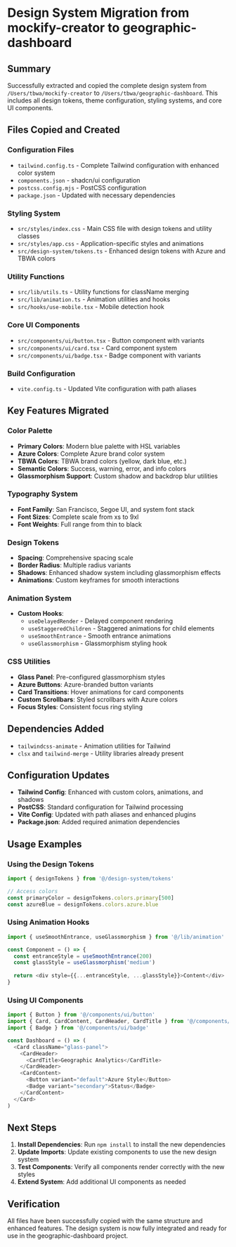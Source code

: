 # Design System Migration from mockify-creator to geographic-dashboard

## Summary

Successfully extracted and copied the complete design system from `/Users/tbwa/mockify-creator` to `/Users/tbwa/geographic-dashboard`. This includes all design tokens, theme configuration, styling systems, and core UI components.

## Files Copied and Created

### Configuration Files
- `tailwind.config.ts` - Complete Tailwind configuration with enhanced color system
- `components.json` - shadcn/ui configuration
- `postcss.config.mjs` - PostCSS configuration
- `package.json` - Updated with necessary dependencies

### Styling System
- `src/styles/index.css` - Main CSS file with design tokens and utility classes
- `src/styles/app.css` - Application-specific styles and animations
- `src/design-system/tokens.ts` - Enhanced design tokens with Azure and TBWA colors

### Utility Functions
- `src/lib/utils.ts` - Utility functions for className merging
- `src/lib/animation.ts` - Animation utilities and hooks
- `src/hooks/use-mobile.tsx` - Mobile detection hook

### Core UI Components
- `src/components/ui/button.tsx` - Button component with variants
- `src/components/ui/card.tsx` - Card component system
- `src/components/ui/badge.tsx` - Badge component with variants

### Build Configuration
- `vite.config.ts` - Updated Vite configuration with path aliases

## Key Features Migrated

### Color Palette
- **Primary Colors**: Modern blue palette with HSL variables
- **Azure Colors**: Complete Azure brand color system
- **TBWA Colors**: TBWA brand colors (yellow, dark blue, etc.)
- **Semantic Colors**: Success, warning, error, and info colors
- **Glassmorphism Support**: Custom shadow and backdrop blur utilities

### Typography System
- **Font Family**: San Francisco, Segoe UI, and system font stack
- **Font Sizes**: Complete scale from xs to 9xl
- **Font Weights**: Full range from thin to black

### Design Tokens
- **Spacing**: Comprehensive spacing scale
- **Border Radius**: Multiple radius variants
- **Shadows**: Enhanced shadow system including glassmorphism effects
- **Animations**: Custom keyframes for smooth interactions

### Animation System
- **Custom Hooks**:
  - `useDelayedRender` - Delayed component rendering
  - `useStaggeredChildren` - Staggered animations for child elements
  - `useSmoothEntrance` - Smooth entrance animations
  - `useGlassmorphism` - Glassmorphism styling hook

### CSS Utilities
- **Glass Panel**: Pre-configured glassmorphism styles
- **Azure Buttons**: Azure-branded button variants
- **Card Transitions**: Hover animations for card components
- **Custom Scrollbars**: Styled scrollbars with Azure colors
- **Focus Styles**: Consistent focus ring styling

## Dependencies Added
- `tailwindcss-animate` - Animation utilities for Tailwind
- `clsx` and `tailwind-merge` - Utility libraries already present

## Configuration Updates
- **Tailwind Config**: Enhanced with custom colors, animations, and shadows
- **PostCSS**: Standard configuration for Tailwind processing
- **Vite Config**: Updated with path aliases and enhanced plugins
- **Package.json**: Added required animation dependencies

## Usage Examples

### Using the Design Tokens
```typescript
import { designTokens } from '@/design-system/tokens'

// Access colors
const primaryColor = designTokens.colors.primary[500]
const azureBlue = designTokens.colors.azure.blue
```

### Using Animation Hooks
```typescript
import { useSmoothEntrance, useGlassmorphism } from '@/lib/animation'

const Component = () => {
  const entranceStyle = useSmoothEntrance(200)
  const glassStyle = useGlassmorphism('medium')
  
  return <div style={{...entranceStyle, ...glassStyle}}>Content</div>
}
```

### Using UI Components
```typescript
import { Button } from '@/components/ui/button'
import { Card, CardContent, CardHeader, CardTitle } from '@/components/ui/card'
import { Badge } from '@/components/ui/badge'

const Dashboard = () => (
  <Card className="glass-panel">
    <CardHeader>
      <CardTitle>Geographic Analytics</CardTitle>
    </CardHeader>
    <CardContent>
      <Button variant="default">Azure Style</Button>
      <Badge variant="secondary">Status</Badge>
    </CardContent>
  </Card>
)
```

## Next Steps

1. **Install Dependencies**: Run `npm install` to install the new dependencies
2. **Update Imports**: Update existing components to use the new design system
3. **Test Components**: Verify all components render correctly with the new styles
4. **Extend System**: Add additional UI components as needed

## Verification

All files have been successfully copied with the same structure and enhanced features. The design system is now fully integrated and ready for use in the geographic-dashboard project.